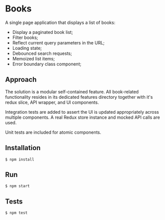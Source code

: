 # Books

A single page application that displays a list of books:

- Display a paginated book list;
- Filter books;
- Reflect current query parameters in the URL;
- Loading state;
- Debounced search requests;
- Memoized list items;
- Error boundary class component;

## Approach

The solution is a modular self-contained feature. All book-related functionality resides in its dedicated features directory together with it's redux slice, API wrapper, and UI components.

Integration tests are added to assert the UI is updated appropriately across multiple components. A real Redux store instance and mocked API calls are used.

Unit tests are included for atomic components.

## Installation

```
$ npm install
```

## Run

```
$ npm start
```

## Tests

```
$ npm test
```
